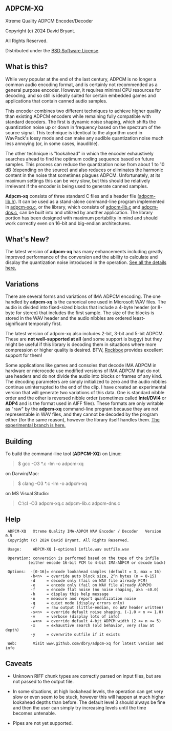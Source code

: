 ## ADPCM-XQ

Xtreme Quality ADPCM Encoder/Decoder

Copyright (c) 2024 David Bryant.

All Rights Reserved.

Distributed under the [BSD Software License](https://github.com/dbry/adpcm-xq/blob/master/license.txt).

## What is this?

While very popular at the end of the last century, ADPCM is no longer a
common audio encoding format, and is certainly not recommended as a general
purpose encoder. However, it requires minimal CPU resources for decoding,
and so still is ideally suited for certain embedded games and applications
that contain canned audio samples.

This encoder combines two different techniques to achieve higher quality
than existing ADPCM encoders while remaining fully compatible with standard
decoders. The first is dynamic noise shaping, which shifts the quantization
noise up or down in frequency based on the spectrum of the source signal.
This technique is identical to the algorithm used in WavPack's lossy mode
and can make any audible quantization noise much less annoying (or, in some
cases, inaudible).

The other technique is "lookahead" in which the encoder exhaustively
searches ahead to find the optimum coding sequence based on future samples.
This process can reduce the quantization noise from about 1 to 10 dB (depending
on the source) and also reduces or eliminates the harmonic content in the
noise that sometimes plagues ADPCM. Unfortunately, at its maximum settings
this can be very slow, but this should be relatively irrelevant if the
encoder is being used to generate canned samples.

**Adpcm-xq** consists of three standard C files and a header file ([adpcm-lib.h](adpcm-lib.h)).
It can be used as a stand-alone command-line program implemented in [adpcm-xq.c](adpcm-xq.c),
or the library, which consists of [adpcm-lib.c](adpcm-lib.c) and [adpcm-dns.c](adpcm-dns.c),
can be built into and utilized by another application. The library portion has
been designed with maximum portability in mind and should work correctly even
on 16-bit and big-endian architectures.

## What's New?

The latest version of **adpcm-xq** has many enhancements including greatly
improved performance of the conversion and the ability to calculate and display
the quantization noise introduced in the operation.
[See all the details here.](https://github.com/dbry/adpcm-xq/releases/tag/v0.5)

## Variations

There are several forms and variations of IMA ADPCM encoding. The one handled
by **adpcm-xq** is the canonical one used in Microsoft WAV files. The audio is
divided into fixed-sized blocks that include a 4-byte header (or 8-byte for
stereo) that includes the first sample. The size of the blocks is stored in the
WAV header and the audio nibbles are ordered least-significant temporally first.

The latest version of adpcm-xq also includes 2-bit, 3-bit and 5-bit ADPCM. These
are **not well-supported at all** (and some support is buggy) but they might be
useful if this library is decoding them in situations where more compression
or higher quality is desired. BTW, [Rockbox](https://www.rockbox.org/) provides
excellent support for them!

Some applications like games and consoles that decode IMA ADPCM in hardware or
microcode use modified versions of IMA ADPCM that do not use headers and do not
divide the audio into blocks or frames of any kind. The decoding parameters are
simply initialized to zero and the audio nibbles continue uninterrupted to the
end of the clip. I have created an experimental version that will generate two
variations of this data. One is standard nibble order and the other is reversed
nibble order (sometimes called **Intel/DVI4** or **ADP4** and is the format used in
AIFF files). These formats are only writable as "raw" by the **adpcm-xq** command-line
program because they are not representable in WAV files, and they cannot
be decoded by the program either (for the same reason), however the library
itself handles them. [The experimental branch is here.](https://github.com/dbry/adpcm-xq/commits/new-formats/)

## Building

To build the command-line tool (**ADPCM-XQ**) on Linux:

> $ gcc -O3 *.c -lm -o adpcm-xq

on Darwin/Mac:

> $ clang -O3 *.c -lm -o adpcm-xq

on MS Visual Studio:

> C:\cl -O3 adpcm-xq.c adpcm-lib.c adpcm-dns.c

## Help

```
 ADPCM-XQ   Xtreme Quality IMA-ADPCM WAV Encoder / Decoder   Version 0.5
 Copyright (c) 2024 David Bryant. All Rights Reserved.

 Usage:     ADPCM-XQ [-options] infile.wav outfile.wav

 Operation: conversion is performed based on the type of the infile
          (either encode 16-bit PCM to 4-bit IMA-ADPCM or decode back)

 Options:  -[0-16]= encode lookahead samples (default = 3, max = 16)
           -b<n>  = override auto block size, 2^n bytes (n = 8-15)
           -d     = decode only (fail on WAV file already PCM)
           -e     = encode only (fail on WAV file already ADPCM)
           -f     = encode flat noise (no noise shaping, aka -s0.0)
           -h     = display this help message
           -n     = measure and report quantization noise
           -q     = quiet mode (display errors only)
           -r     = raw output (little-endian, no WAV header written)
           -s<n>  = override default noise shaping, (-1.0 < n <= 1.0)
           -v     = verbose (display lots of info)
           -w<n>  = override default 4-bit ADPCM width (2 <= n <= 5)
           -x     = exhaustive search (old behavior, very slow at depth)
           -y     = overwrite outfile if it exists

 Web:       Visit www.github.com/dbry/adpcm-xq for latest version and info

```

## Caveats

- Unknown RIFF chunk types are correctly parsed on input files, but are not
passed to the output file.

- In some situations, at high lookahead levels, the operation can get very slow
or even seem to be stuck, however this will happen at much higher lookahead depths
than before. The default level 3 should always be fine and then the user can
simply try increasing levels until the time becomes untenable.

- Pipes are not yet supported.
